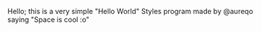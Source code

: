 Hello; this is a very simple "Hello World" Styles program made by @aureqo saying "Space is cool :o"
